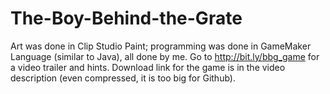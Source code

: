 # The-Boy-Behind-the-Grate

Art was done in Clip Studio Paint; programming was done in GameMaker Language (similar to Java), all done by me.
Go to http://bit.ly/bbg_game for a video trailer and hints. Download link for the game is in the video description (even compressed, it is too big for Github).
 
